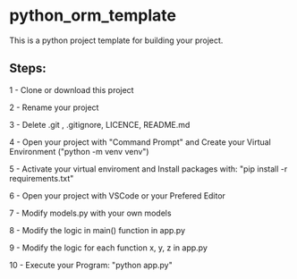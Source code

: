 # python_orm_template
This is a python project template for building your project.


## Steps:

1 - Clone or download this project

2 - Rename your project

3 - Delete .git , .gitignore, LICENCE, README.md

4 - Open your project with "Command Prompt" and Create your Virtual Environment ("python -m venv venv")

5 - Activate your virtual enviroment and Install packages with: "pip install -r requirements.txt"

6 - Open your project with VSCode or your Prefered Editor

7 - Modify models.py with your own models

8 - Modify the logic in main() function in app.py

9 - Modify the logic for each function x, y, z in app.py

10 - Execute your Program: "python app.py"



